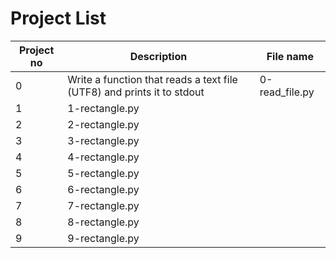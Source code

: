 # Project List

| Project no | Description                                                            | File name      |
| ---------- | ---------------------------------------------------------------------- | -------------- |
| 0          | Write a function that reads a text file (UTF8) and prints it to stdout | 0-read_file.py |
| 1          | 1-rectangle.py                                                         |
| 2          | 2-rectangle.py                                                         |
| 3          | 3-rectangle.py                                                         |
| 4          | 4-rectangle.py                                                         |
| 5          | 5-rectangle.py                                                         |
| 6          | 6-rectangle.py                                                         |
| 7          | 7-rectangle.py                                                         |
| 8          | 8-rectangle.py                                                         |
| 9          | 9-rectangle.py                                                         |
